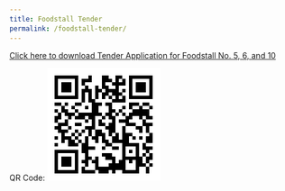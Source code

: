```yaml
---
title: Foodstall Tender
permalink: /foodstall-tender/
---
```


[Click here to download Tender Application for Foodstall No. 5, 6, and 10](../resources/Full-ITQApplication-for-Foodstall-No5-6-and-10-Jun-2021.pdf)

QR Code:
![](../images/tender-qr.png)
